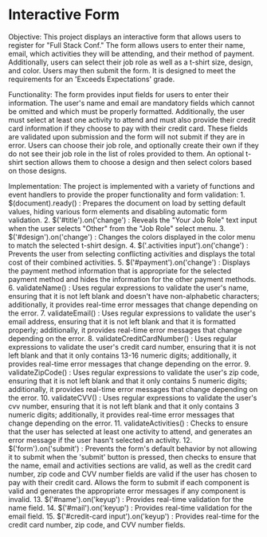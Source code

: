 # Interactive Form

Objective:
  This project displays an interactive form that allows users to register for
  "Full Stack Conf." The form allows users to enter their name, email, which
  activities they will be attending, and their method of payment. Additionally,
  users can select their job role as well as a t-shirt size, design, and color.
  Users may then submit the form. It is designed to meet the requirements for
  an 'Exceeds Expectations' grade.

Functionality:
  The form provides input fields for users to enter their information. The
  user's name and email are mandatory fields which cannot be omitted and which
  must be properly formatted. Additionally, the user must select at least one
  activity to attend and must also provide their credit card information if
  they choose to pay with their credit card. These fields are validated upon
  submission and the form will not submit if they are in error. Users can
  choose their job role, and optionally create their own if they do not see
  their job role in the list of roles provided to them. An optional t-shirt
  section allows them to choose a design and then select colors based on those
  designs.

Implementation:
  The project is implemented with a variety of functions and event handlers to
  provide the proper functionality and form validation:
    1. $(document).ready() : Prepares the document on load by setting default
    values, hiding various form elements and disabling automatic form
    validation.
    2. $('#title').on('change') : Reveals the "Your Job Role" text input when
    the user selects "Other" from the "Job Role" select menu.
    3. $('#design').on('change') : Changes the colors displayed in the color
    menu to match the selected t-shirt design.
    4. $('.activities input').on('change') : Prevents the user from selecting
    conflicting activities and displays the total cost of their combined
    activities.
    5. $('#payment').on('change') : Displays the payment method information
    that is appropriate for the selected payment method and hides the
    information for the other payment methods.
    6. validateName() : Uses regular expressions to validate the user's name,
    ensuring that it is not left blank and doesn't have non-alphabetic
    characters; additionally, it provides real-time error messages that change
    depending on the error.
    7. validateEmail() : Uses regular expressions to validate the user's email
    address, ensuring that it is not left blank and that it is formatted
    properly; additionally, it provides real-time error messages that change
    depending on the error.
    8. validateCreditCardNumber() : Uses regular expressions to validate the
    user's credit card number, ensuring that it is not left blank and that it
    only contains 13-16 numeric digits; additionally, it provides real-time
    error messages that change depending on the error.
    9. validateZipCode() : Uses regular expressions to validate the user's
    zip code, ensuring that it is not left blank and that it only contains 5
    numeric digits; additionally, it provides real-time error messages
    that change depending on the error.
    10. validateCVV() : Uses regular expressions to validate the user's
    cvv number, ensuring that it is not left blank and that it only contains 3
    numeric digits; additionally, it provides real-time error messages
    that change depending on the error.
    11. validateActivities() : Checks to ensure that the user has selected at
    least one activity to attend, and generates an error message if the user
    hasn't selected an activity.
    12. $('form').on('submit') : Prevents the form's default behavior by not
    allowing it to submit when the 'submit' button is pressed, then checks to
    ensure that the name, email and activities sections are valid, as well as
    the credit card number, zip code and CVV number fields are valid if the
    user has chosen to pay with their credit card. Allows the form to submit if
    each component is valid and generates the appropriate error messages if any
    component is invalid.
    13. $('#name').on('keyup') : Provides real-time validation for the name
    field.
    14. $('#mail').on('keyup') : Provides real-time validation for the email
    field.
    15. $('#credit-card input').on('keyup') : Provides real-time for the
    credit card number, zip code, and CVV number fields.
